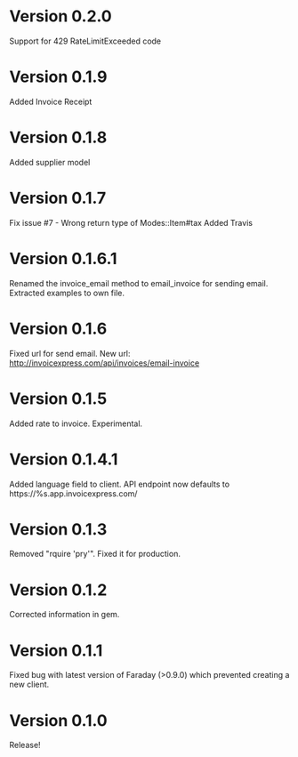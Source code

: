 # Version 0.2.0
Support for 429 RateLimitExceeded code

# Version 0.1.9
Added Invoice Receipt

# Version 0.1.8
Added supplier model

# Version 0.1.7
Fix issue #7 - Wrong return type of Modes::Item#tax
Added Travis

# Version 0.1.6.1
Renamed the invoice_email method to email_invoice for sending email. Extracted examples to own file.

# Version 0.1.6
Fixed url for send email. New url: http://invoicexpress.com/api/invoices/email-invoice

# Version 0.1.5
Added rate to invoice. Experimental.

# Version 0.1.4.1
Added language field to client. API endpoint now defaults to https://%s.app.invoicexpress.com/

# Version 0.1.3
Removed "rquire 'pry'". Fixed it for production.

# Version 0.1.2
Corrected information in gem.

# Version 0.1.1
Fixed bug with latest version of Faraday (>0.9.0) which prevented creating a new client.

# Version 0.1.0
Release!
